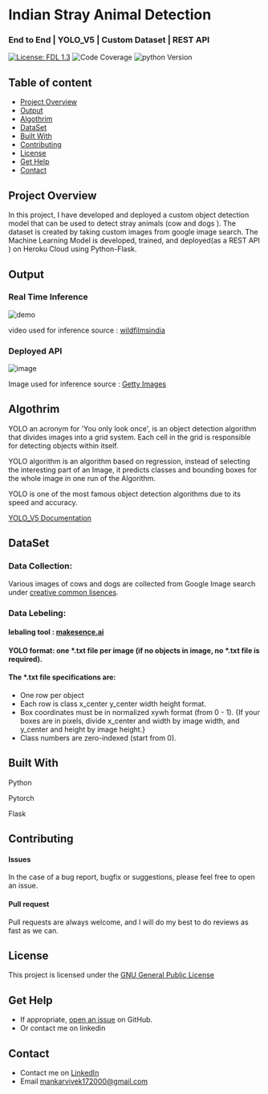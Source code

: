 # Indian Stray Animal Detection

### End to End | YOLO_V5 | Custom Dataset | REST API  

[![License: FDL 1.3](https://img.shields.io/badge/License-FDL%20v1.3-blue.svg)](https://www.gnu.org/licenses/fdl-1.3)
![Code Coverage](https://img.shields.io/badge/coverage-80%25-green)
![python Version](https://img.shields.io/pypi/pyversions/Django)
 
## Table of content

- [Project Overview ](#Project-Overview )
- [Output](#Output)
- [Algothrim](#Algothrim)
- [DataSet](#DataSet) 
- [Built With](#built-with)
- [Contributing](#contributing)
- [License](#license)
- [Get Help](#get-help)
- [Contact](#contact)


## Project Overview

In this project, I have developed and deployed  a custom object detection model that can be used to detect stray animals (cow and dogs ). The dataset is created by taking custom images from google image search. The Machine Learning Model is developed, trained, and deployed(as a REST API ) on Heroku Cloud using Python-Flask.  

## Output

### Real Time Inference 

![demo](/images/output.gif)

video used for inference source : [wildfilmsindia](https://www.youtube.com/watch?v=pit4FU2lxZQ&t=52s)

### Deployed API 

![image](https://user-images.githubusercontent.com/53163419/120688561-d1f21400-c4c0-11eb-9917-cb29a0f2d059.png)

Image used for inference source : [Getty Images](https://media.gettyimages.com/photos/indian-domestic-stray-animals-picture-id1082294270?s=2048x2048)

## Algothrim

YOLO an acronym for 'You only look once', is an object detection algorithm that divides images into a grid system. Each cell in the grid is responsible for detecting objects within itself.

YOLO algorithm is an algorithm based on regression, instead of selecting the interesting part of an Image, it predicts classes and bounding boxes for the whole image in one run of the Algorithm.
 
YOLO is one of the most famous object detection algorithms due to its speed and accuracy.

[YOLO_V5 Documentation](https://docs.ultralytics.com/)

## DataSet

### Data Collection:
Various images of cows and dogs are collected from Google Image search under [creative common lisences](https://support.google.com/websearch/answer/29508?hl=en&co=GENIE.Platform%3DAndroid). 

### Data Lebeling:

#### lebaling tool : [makesence.ai](https://www.makesense.ai/)

#### YOLO format:   one *.txt file per image (if no objects in image, no *.txt file is required). 

#### The *.txt file specifications are:

- One row per object
- Each row is class x_center y_center width height format.
- Box coordinates must be in normalized xywh format (from 0 - 1). {If your boxes are in pixels, divide x_center and width by image width, and y_center and height by image height.}
- Class numbers are zero-indexed (start from 0).

## Built With

Python

Pytorch

Flask 


## Contributing

#### Issues

In the case of a bug report, bugfix or suggestions, please feel free to open an issue.

#### Pull request

Pull requests are always welcome, and I will do my best to do reviews as fast as we can.


## License

This project is licensed under the [GNU General Public License](https://github.com/Vivek1258/Custom-object-detection-Indain-Stray-Animals/blob/main/LICENSE)

## Get Help

- If appropriate, [open an issue](https://github.com/Vivek1258/Custom-object-detection-Indain-Stray-Animals/issues) on GitHub. 
- Or contact me on linkedin 

## Contact 

- Contact me on [LinkedIn](https://www.linkedin.com/in/vivek-mankar-182735184/) 
- Email mankarvivek172000@gmail.com
 





